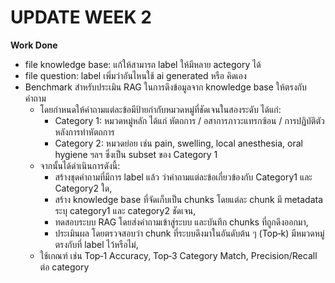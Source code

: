 # UPDATE WEEK 2
**Work Done**
- file knowledge base: แก้ให้สามารถ label ให้มีหลาย actegory ได้
- file question: label เพิ่มว่าอันไหนใช้ ai generated หรือ คิดเอง
- Benchmark สำหรับประเมิน RAG ในการดึงข้อมูลจาก knowledge base ให้ตรงกับคำถาม
  - โดยกำหนดให้คำถามแต่ละข้อมีป้ายกำกับหมวดหมู่ที่ชัดเจนในสองระดับ ได้แก่:
    - Category 1: หมวดหมู่หลัก ได้แก่ หัตถการ / อสาการภาวะแทรกซ้อน / การปฏิบัติตัวหลังการทำหัตถการ
    - Category 2: หมวดย่อย เช่น pain, swelling, local anesthesia, oral hygiene ฯลฯ ซึ่งเป็น subset ของ Category 1
  - จากนั้นได้ดำเนินการดังนี้:
    - สร้างชุดคำถามที่มีการ label แล้ว ว่าคำถามแต่ละข้อเกี่ยวข้องกับ Category1 และ Category2 ใด,
    - สร้าง knowledge base ที่จัดเก็บเป็น chunks โดยแต่ละ chunk มี metadata ระบุ category1 และ category2 ชัดเจน,
    - ทดสอบระบบ RAG โดยส่งคำถามเข้าสู่ระบบ และบันทึก chunks ที่ถูกดึงออกมา,
    - ประเมินผล โดยตรวจสอบว่า chunk ที่ระบบดึงมาในอันดับต้น ๆ (Top‑k) มีหมวดหมู่ตรงกับที่ label ไว้หรือไม่,
  - ใช้เกณฑ์ เช่น Top‑1 Accuracy, Top‑3 Category Match, Precision/Recall ต่อ category
